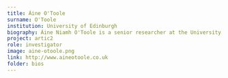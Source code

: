 ```yaml
---
title: Áine O'Toole
surname: O'Toole
institution: University of Edinburgh
biography: Áine Niamh O'Toole is a senior researcher at the University of Edinburgh, where she studies the evolutionary dynamics of emerging viruses and develops bioinformatics tools for genomic epidemiology.
project: artic2
role: investigator
image: aine-otoole.png
link: http://www.aineotoole.co.uk
folder: bios
---
```

